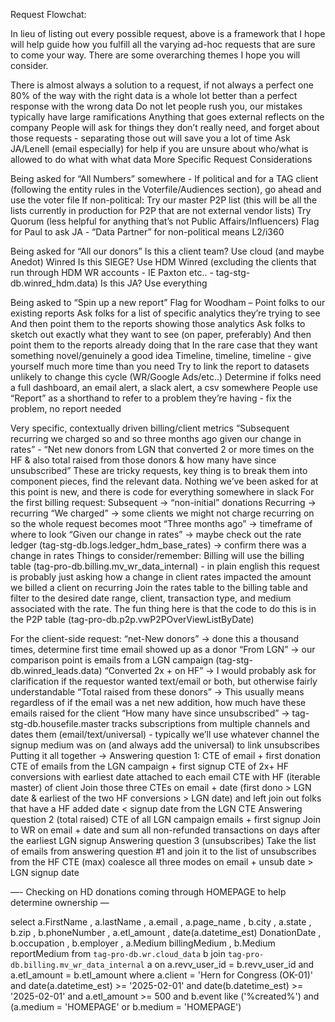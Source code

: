 Request Flowchat: 


In lieu of listing out every possible request, above is a framework that I hope will help guide how you fulfill all the varying ad-hoc requests that are sure to come your way. There are some overarching themes I hope you will consider. 

There is almost always a solution to a request, if not always a perfect one
80% of the way with the right data is a whole lot better than a perfect response with the wrong data
Do not let people rush you, our mistakes typically have large ramifications
Anything that goes external reflects on the company
People will ask for things they don’t really need, and forget about those requests - separating those out will save you a lot of time
Ask JA/Lenell (email especially) for help if you are unsure about who/what is allowed to do what with what data
More Specific Request Considerations 

Being asked for “All Numbers” somewhere - 
If political and for a TAG client (following the entity rules in the Voterfile/Audiences section), go ahead and use the voter file
If non-political:
Try our master P2P list (this will be all the lists currently in production for P2P that are not external vendor lists) 
Try Quorum (less helpful for anything that’s not Public Affairs/Influencers)
Flag for Paul to ask JA - “Data Partner” for non-political means L2/i360

Being asked for “All our donors”
Is this a client team? Use cloud (and maybe Anedot) Winred
Is this SIEGE? Use HDM Winred (excluding the clients that run through HDM WR accounts - IE Paxton etc.. - tag-stg-db.winred_hdm.data)
Is this JA? Use everything

Being asked to “Spin up a new report”
Flag for Woodham – 
Point folks to our existing reports
Ask folks for a list of specific analytics they’re trying to see
And then point them to the reports showing those analytics
Ask folks to sketch out exactly what they want to see (on paper, preferably)
And then point them to the reports already doing that
In the rare case that they want something novel/genuinely a good idea
Timeline, timeline, timeline - give yourself much more time than you need
Try to link the report to datasets unlikely to change this cycle (WR/Google Ads/etc..)
Determine if folks need a full dashboard, an email alert, a slack alert, a csv somewhere
People use “Report” as a shorthand to refer to a problem they’re having - fix the problem, no report needed

Very specific, contextually driven billing/client metrics “Subsequent recurring we charged so and so three months ago given our change in rates” - “Net new donors from LGN that converted 2 or more times on the HF & also total raised from those donors & how many have since unsubscribed”
These are tricky requests, key thing is to break them into component pieces, find the relevant data. Nothing we’ve been asked for at this point is new, and there is code for everything somewhere in slack
For the first billing request:
Subsequent -> “non-initial” donations
Recurring -> recurring
“We charged” -> some clients we might not charge recurring on so the whole request becomes moot
“Three months ago” -> timeframe of where to look
“Given our change in rates” -> maybe check out the rate ledger (tag-stg-db.logs.ledger_hdm_base_rates) -> confirm there was a change in rates
Things to consider/remember: Billing will use the billing table (tag-pro-db.billing.mv_wr_data_internal) - in plain english this request is probably just asking how a change in client rates impacted the amount we billed a client on recurring
Join the rates table to the billing table and filter to the desired date range, client, transaction type, and medium associated with the rate. The fun thing here is that the code to do this is in the P2P table (tag-pro-db.p2p.vwP2POverViewListByDate)

For the client-side request:
“net-New donors” -> done this a thousand times, determine first time email showed up as a donor
“From LGN” -> our comparison point is emails from a LGN campaign (tag-stg-db.winred_leads.data)
“Converted 2x + on HF” -> I would probably ask for clarification if the requestor wanted text/email or both, but otherwise fairly understandable
“Total raised from these donors” -> This usually means regardless of if the email was a net new addition, how much have these emails raised for the client
“How many have since unsubscribed” -> tag-stg-db.housefile.master tracks subscriptions from multiple channels and dates them (email/text/universal) - typically we’ll use whatever channel the signup medium was on (and always add the universal) to link unsubscribes
Putting it all together -> Answering question 1: 
CTE of email + first donation
CTE of emails from the LGN campaign + first signup
CTE of 2x+ HF conversions with earliest date attached to each email
CTE with HF (iterable master) of client
Join those three CTEs on email + date (first dono > LGN date & earliest of the two HF conversions > LGN date) and left join out folks that have a HF added date < signup date from the LGN CTE
Answering question 2 (total raised)
CTE of all LGN campaign emails + first signup
Join to WR on email + date and sum all non-refunded transactions on days after the earliest LGN signup
Answering question 3 (unsubscribes)
Take the list of emails from answering question #1 and join it to the list of unsubscribes from the HF CTE (max) coalesce all three modes on email + unsub date > LGN signup date


—- Checking on HD donations coming through HOMEPAGE to help determine ownership — 


select
a.FirstName
, a.lastName
, a.email
, a.page_name
, b.city
, a.state
, b.zip
, b.phoneNumber
, a.etl_amount
, date(a.datetime_est) DonationDate
, b.occupation
, b.employer
, a.Medium billingMedium
, b.Medium reportMedium
from `tag-pro-db.wr.cloud_data` b
join `tag-pro-db.billing.mv_wr_data_internal` a on a.revv_user_id = b.revv_user_id and a.etl_amount = b.etl_amount
where a.client = 'Hern for Congress (OK-01)'
and date(a.datetime_est) >= '2025-02-01'
and date(b.datetime_est) >= '2025-02-01'
and a.etl_amount >= 500
and b.event like ('%created%')
and (a.medium = 'HOMEPAGE' or b.medium = 'HOMEPAGE')

